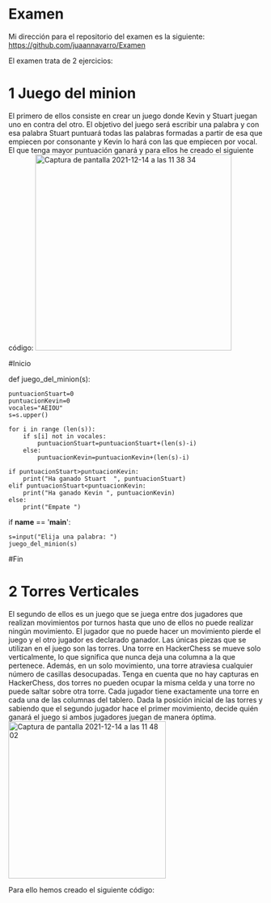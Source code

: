 # Examen
Mi dirección para el repositorio del examen es la siguiente: https://github.com/juaannavarro/Examen

El examen trata de 2 ejercicios:

# 1 Juego del minion
El primero de ellos consiste en crear un juego donde Kevin y Stuart juegan uno en contra del otro. El objetivo del juego será escribir una palabra y con esa palabra Stuart puntuará todas las palabras formadas a partir de esa que empiecen por consonante y Kevin lo hará con las que empiecen por vocal. El que tenga mayor puntuación ganará y para ellos he creado el siguiente código:
<img width="388" alt="Captura de pantalla 2021-12-14 a las 11 38 34" src="https://user-images.githubusercontent.com/91721668/145982676-4c24cef8-8b6f-45a4-aa27-a7c616b82867.png">




#Inicio


def juego_del_minion(s):
    
    puntuacionStuart=0
    puntuacionKevin=0
    vocales="AEIOU"
    s=s.upper()
    
    for i in range (len(s)):
        if s[i] not in vocales:
            puntuacionStuart=puntuacionStuart+(len(s)-i)
        else:
            puntuacionKevin=puntuacionKevin+(len(s)-i)
    
    if puntuacionStuart>puntuacionKevin:
        print("Ha ganado Stuart  ", puntuacionStuart)
    elif puntuacionStuart<puntuacionKevin:
        print("Ha ganado Kevin ", puntuacionKevin)
    else:
        print("Empate ")

if __name__ == '__main__':
    
    
    s=input("Elija una palabra: ")
    juego_del_minion(s)
#Fin

# 2 Torres Verticales
El segundo de ellos es un juego que se juega entre dos jugadores que realizan movimientos por turnos hasta que uno de ellos no puede realizar ningún movimiento. El jugador que no puede hacer un movimiento pierde el juego y el otro jugador es declarado ganador.
Las únicas piezas que se utilizan en el juego son las torres. Una torre en HackerChess se mueve
solo verticalmente, lo que significa que nunca deja una columna a la que pertenece. Además,
en un solo movimiento, una torre atraviesa cualquier número de casillas desocupadas.
Tenga en cuenta que no hay capturas en HackerChess, dos torres no pueden ocupar la misma
celda y una torre no puede saltar sobre otra torre. Cada jugador tiene exactamente una torre
en cada una de las columnas del tablero.
Dada la posición inicial de las torres y sabiendo que el segundo jugador hace el primer
movimiento, decide quién ganará el juego si ambos jugadores juegan de manera óptima.
<img width="311" alt="Captura de pantalla 2021-12-14 a las 11 48 02" src="https://user-images.githubusercontent.com/91721668/145984144-1f093058-bdd0-4630-be8e-f2bef703e0e1.png">



Para ello hemos creado el siguiente código:




